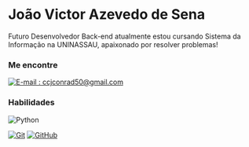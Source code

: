 
# João Victor Azevedo de Sena
Futuro Desenvolvedor Back-end atualmente estou cursando Sistema da Informação na UNINASSAU, apaixonado por resolver problemas!

### Me encontre

[![E-mail : ccjconrad50@gmail.com](https://img.shields.io/badge/-Email-000?style=for-the-badge&logo=microsoft-outlook&logoColor=E94D5F)](ccjconrad50@gmail.com)


### Habilidades

![Python](https://img.shields.io/badge/Python-000?style=for-the-badge&logo=python&logoColor=30A3DC)

[![Git](https://img.shields.io/badge/Git-000?style=for-the-badge&logo=git&logoColor=E94D5F)]()
[![GitHub](https://img.shields.io/badge/GitHub-000?style=for-the-badge&logo=github&logoColor=30A3DC)]()